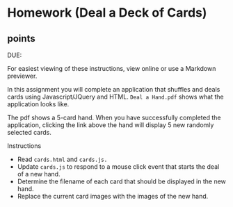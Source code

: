# Homework (Deal a Deck of Cards)

## points

DUE: 

For easiest viewing of these instructions, view online or use a Markdown previewer.

In this assignment you will complete an application that shuffles and deals cards using Javascript/JQuery and HTML. `Deal a Hand.pdf` shows what the application looks like.

The pdf shows a 5-card hand. When you have successfully completed the application, clicking the link above the hand will display 5 new randomly selected cards.

Instructions

* Read `cards.html` and `cards.js.`
* Update `cards.js` to respond to a mouse click event that starts the deal of a new hand.
* Determine the filename of each card that should be displayed in the new hand.
* Replace the current card images with the images of the new hand. 